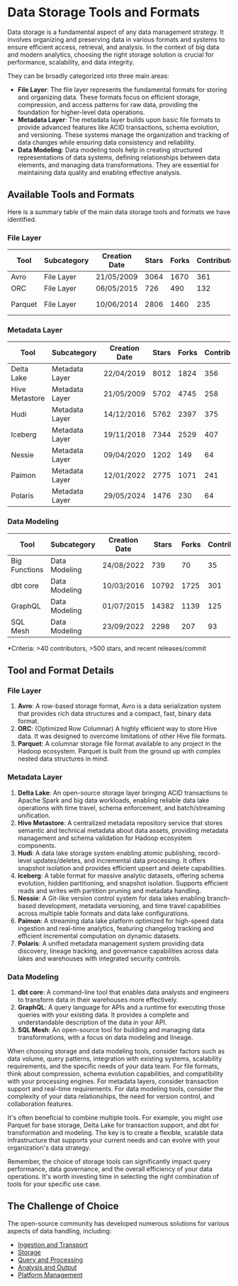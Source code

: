 # Data Storage Tools and Formats

Data storage is a fundamental aspect of any data management strategy. It involves organizing and preserving data in various formats and systems to ensure efficient access, retrieval, and analysis. In the context of big data and modern analytics, choosing the right storage solution is crucial for performance, scalability, and data integrity.

They can be broadly categorized into three main areas:
- **File Layer**: The file layer represents the fundamental formats for storing and organizing data. These formats focus on efficient storage, compression, and access patterns for raw data, providing the foundation for higher-level data operations.
- **Metadata Layer**: The metadata layer builds upon basic file formats to provide advanced features like ACID transactions, schema evolution, and versioning. These systems manage the organization and tracking of data changes while ensuring data consistency and reliability.
- **Data Modeling**: Data modeling tools help in creating structured representations of data systems, defining relationships between data elements, and managing data transformations. They are essential for maintaining data quality and enabling effective analysis.

## Available Tools and Formats

Here is a summary table of the main data storage tools and formats we have identified.

### File Layer

| Tool | Subcategory | Creation Date | Stars | Forks | Contributors | Last Release | Latest Commit | Meets Criteria* | Link |
|---|---|---|---|---|---|---|---|---|---|
| Avro | File Layer | 21/05/2009 | 3064 | 1670 | 361 | 05/08/2024 | 06/05/2025 | Yes | https://github.com/apache/avro |
| ORC | File Layer | 06/05/2015 | 726 | 490 | 132 | 07/05/2025 | 10/05/2025 | Yes | https://github.com/apache/orc |
| Parquet | File Layer | 10/06/2014 | 2806 | 1460 | 235 | 29/04/2025 | 10/05/2025 | Yes | https://github.com/apache/parquet-mr |

### Metadata Layer

| Tool | Subcategory | Creation Date | Stars | Forks | Contributors | Last Release | Latest Commit | Meets Criteria* | Link |
|---|---|---|---|---|---|---|---|---|---|
| Delta Lake | Metadata Layer | 22/04/2019 | 8012 | 1824 | 356 | 05/05/2025 | 10/05/2025 | Yes | https://github.com/delta-io/delta |
| Hive Metastore | Metadata Layer | 21/05/2009 | 5702 | 4745 | 258 | N/A | 10/05/2025 | Yes | https://github.com/apache/hive |
| Hudi | Metadata Layer | 14/12/2016 | 5762 | 2397 | 375 | 02/05/2025 | 10/05/2025 | Yes | https://github.com/apache/hudi |
| Iceberg | Metadata Layer | 19/11/2018 | 7344 | 2529 | 407 | 28/04/2025 | 09/05/2025 | Yes | https://github.com/apache/iceberg |
| Nessie | Metadata Layer | 09/04/2020 | 1202 | 149 | 64 | 07/05/2025 | 10/05/2025 | Yes | https://github.com/projectnessie/nessie |
| Paimon | Metadata Layer | 12/01/2022 | 2775 | 1071 | 241 | N/A | 10/05/2025 | Yes | https://github.com/apache/paimon |
| Polaris | Metadata Layer | 29/05/2024 | 1476 | 230 | 64 | 25/02/2025 | 10/05/2025 | Yes | https://github.com/apache/polaris |

### Data Modeling

| Tool | Subcategory | Creation Date | Stars | Forks | Contributors | Last Release | Latest Commit | Meets Criteria* | Link |
|---|---|---|---|---|---|---|---|---|---|
| Big Functions | Data Modeling | 24/08/2022 | 739 | 70 | 35 | 07/05/2025 | 07/05/2025 | No | https://github.com/unytics/bigfunctions |
| dbt core | Data Modeling | 10/03/2016 | 10792 | 1725 | 301 | 02/04/2025 | 09/05/2025 | Yes | https://github.com/dbt-labs/dbt-core |
| GraphQL | Data Modeling | 01/07/2015 | 14382 | 1139 | 125 | 27/10/2021 | 01/05/2025 | Yes | https://github.com/graphql/graphql-spec |
| SQL Mesh | Data Modeling | 23/09/2022 | 2298 | 207 | 93 | 09/05/2025 | 11/05/2025 | Yes | https://github.com/TobikoData/sqlmesh |

*Criteria: >40 contributors, >500 stars, and recent releases/commit

## Tool and Format Details

### File Layer

1. **Avro**: A row-based storage format, Avro is a data serialization system that provides rich data structures and a compact, fast, binary data format.
2. **ORC**: (Optimized Row Columnar) A highly efficient way to store Hive data. It was designed to overcome limitations of other Hive file formats.
3. **Parquet**: A columnar storage file format available to any project in the Hadoop ecosystem. Parquet is built from the ground up with complex nested data structures in mind.

### Metadata Layer

1. **Delta Lake**: An open-source storage layer bringing ACID transactions to Apache Spark and big data workloads, enabling reliable data lake operations with time travel, schema enforcement, and batch/streaming unification.
2. **Hive Metastore**: A centralized metadata repository service that stores semantic and technical metadata about data assets, providing metadata management and schema validation for Hadoop ecosystem components.
3. **Hudi**: A data lake storage system enabling atomic publishing, record-level updates/deletes, and incremental data processing. It offers snapshot isolation and provides efficient upsert and delete capabilities.
4. **Iceberg**: A table format for massive analytic datasets, offering schema evolution, hidden partitioning, and snapshot isolation. Supports efficient reads and writes with partition pruning and metadata handling.
5. **Nessie**: A Git-like version control system for data lakes enabling branch-based development, metadata versioning, and time travel capabilities across multiple table formats and data lake configurations.
6. **Paimon**: A streaming data lake platform optimized for high-speed data ingestion and real-time analytics, featuring changelog tracking and efficient incremental computation on dynamic datasets.
7. **Polaris**: A unified metadata management system providing data discovery, lineage tracking, and governance capabilities across data lakes and warehouses with integrated security controls.

### Data Modeling

1. **dbt core**: A command-line tool that enables data analysts and engineers to transform data in their warehouses more effectively.
2. **GraphQL**: A query language for APIs and a runtime for executing those queries with your existing data. It provides a complete and understandable description of the data in your API.
3. **SQL Mesh**: An open-source tool for building and managing data transformations, with a focus on data modeling and lineage.

When choosing storage and data modeling tools, consider factors such as data volume, query patterns, integration with existing systems, scalability requirements, and the specific needs of your data team. For file formats, think about compression, schema evolution capabilities, and compatibility with your processing engines. For metadata layers, consider transaction support and real-time requirements. For data modeling tools, consider the complexity of your data relationships, the need for version control, and collaboration features.

It's often beneficial to combine multiple tools. For example, you might use Parquet for base storage, Delta Lake for transaction support, and dbt for transformation and modeling. The key is to create a flexible, scalable data infrastructure that supports your current needs and can evolve with your organization's data strategy.

Remember, the choice of storage tools can significantly impact query performance, data governance, and the overall efficiency of your data operations. It's worth investing time in selecting the right combination of tools for your specific use case.

## The Challenge of Choice
The open-source community has developed numerous solutions for various aspects of data handling, including:
- [Ingestion and Transport](01.ingestion_and_transport.md)
- [Storage](02.storage.md)
- [Query and Processing](03.query_and_processing.md)
- [Analysis and Output](04.analysis_and_output.md)
- [Platform Management](05.platform_management.md)